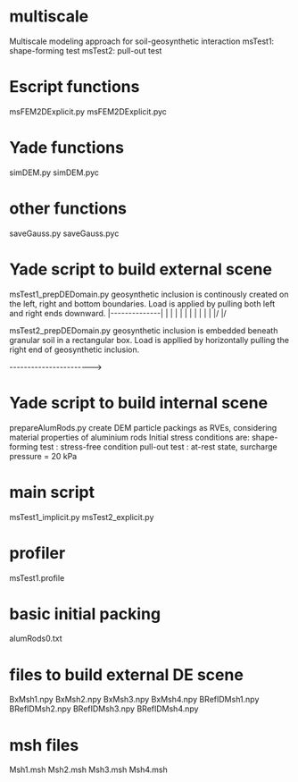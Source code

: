 # multiscale
Multiscale modeling approach for soil-geosynthetic interaction
msTest1: shape-forming test
msTest2: pull-out test

# Escript functions
msFEM2DExplicit.py
msFEM2DExplicit.pyc

# Yade functions
simDEM.py
simDEM.pyc

# other functions
saveGauss.py
saveGauss.pyc

# Yade script to build external scene
msTest1_prepDEDomain.py
geosynthetic inclusion is continously created on the left, right and bottom boundaries. Load is applied by pulling both left and right ends downward.
 |--------------|
 |		|
 |		|
 |		|
 |		|
 |		|
\|/	       \|/
 
msTest2_prepDEDomain.py
geosynthetic inclusion is embedded beneath granular soil in a rectangular box. Load is appllied by horizontally pulling the right end of geosynthetic inclusion.

 ----------------------->

# Yade script to build internal scene
prepareAlumRods.py
create DEM particle packings as RVEs, considering material properties of aluminium rods
Initial stress conditions are:
    shape-forming test	: stress-free condition
    pull-out test	: at-rest state, surcharge pressure = 20 kPa

# main script
msTest1_implicit.py
msTest2_explicit.py

# profiler
msTest1.profile

# basic initial packing
alumRods0.txt

# files to build external DE scene
BxMsh1.npy	BxMsh2.npy	BxMsh3.npy	BxMsh4.npy
BRefIDMsh1.npy	BRefIDMsh2.npy	BRefIDMsh3.npy	BRefIDMsh4.npy

# msh files
Msh1.msh	Msh2.msh	Msh3.msh	Msh4.msh
